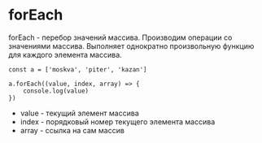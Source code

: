 # forEach
forEach - перебор значений массива. Производим операции со значениями массива. Выполняет однократно произвольную функцию для каждого элемента массива.

    const a = ['moskva', 'piter', 'kazan']

    a.forEach((value, index, array) => {
        console.log(value)
    })

- value - текущий элемент массива
- index - порядковый номер текущего элемента массива
- array - ссылка на сам массив
